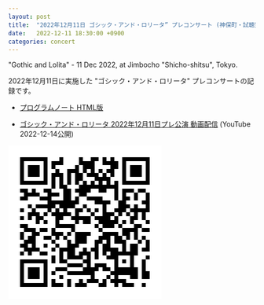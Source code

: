 ```yaml
---
layout: post
title:  "2022年12月11日 ゴシック・アンド・ロリータ” プレコンサート (神保町・試聴室)"
date:   2022-12-11 18:30:00 +0900
categories: concert
---
```

"Gothic and Lolita" - 11 Dec 2022, at Jimbocho "Shicho-shitsu", Tokyo.

2022年12月11日に実施した "ゴシック・アンド・ロリータ" プレコンサートの記録です。


- [プログラムノート HTML版](/docs/20221211_mumyo_program_note.html)

- [ゴシック・アンド・ロリータ 2022年12月11日プレ公演 動画配信](https://www.youtube.com/watch?v=kt1oM0ZX4Gw&list=PL06XdiJBdmd9mPNI5BH8qJJu7YydO_fwr&index=1)  (YouTube 2022-12-14公開) 

![動画視聴ページQRコード](/c905bcc49e91ae8157aad97a558e4eaebe37eef8.png)

